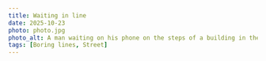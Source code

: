 ```yaml
---
title: Waiting in line
date: 2025-10-23
photo: photo.jpg
photo_alt: A man waiting on his phone on the steps of a building in the street
tags: [Boring lines, Street]
---
```

